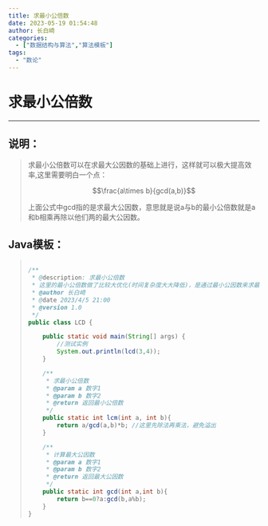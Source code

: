 ```yaml
---
title: 求最小公倍数
date: 2023-05-19 01:54:48
author: 长白崎
categories:
  - ["数据结构与算法","算法模板"]
tags:
  - "数论"
---
```




# 求最小公倍数

---

## 说明：

> 求最小公倍数可以在求最大公因数的基础上进行，这样就可以极大提高效率,这里需要明白一个点：
>
> $$\frac{a\times b}{gcd(a,b)}$$
>
> 上面公式中gcd指的是求最大公因数，意思就是说a与b的最小公倍数就是a和b相乘再除以他们两的最大公因数。

## Java模板：

> ```java
> 
> /**
>  * @description: 求最小公倍数
>  * 这里的最小公倍数做了比较大优化(时间复杂度大大降低)，是通过最小公因数来求最小公倍数
>  * @author 长白崎
>  * @date 2023/4/5 21:00
>  * @version 1.0
>  */
> public class LCD {
> 
>     public static void main(String[] args) {
>         //测试实例
>         System.out.println(lcd(3,4));
>     }
> 
>     /**
>      * 求最小公倍数
>      * @param a 数字1
>      * @param b 数字2
>      * @return 返回最小公倍数
>      */
>     public static int lcm(int a, int b){
>         return a/gcd(a,b)*b; //这里先除法再乘法，避免溢出
>     }
> 
>     /**
>      * 计算最大公因数
>      * @param a 数字1
>      * @param b 数字2
>      * @return 返回最大公因数
>      */
>     public static int gcd(int a,int b){
>         return b==0?a:gcd(b,a%b);
>     }
> }
> ```